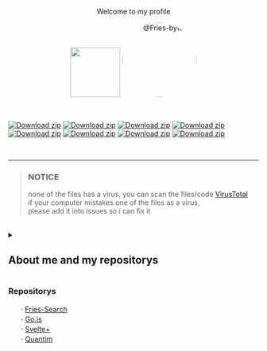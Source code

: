 <p align="center">Welcome to my profile</p>
<p align="center">
  <img src="https://github.com/user-attachments/assets/0ac507f2-0b40-45ff-942a-a19e2e2bb6cf" style="width: 100px;">
  <img src="https://avatars.githubusercontent.com/u/178406918?s=400&u=da6fc850b2e1e72b9cd13c46da19a5b8f16d14ec&v=4" width="150px" style="border-radius: 75px;" alt="@Fries-byte"/>
</p>
<br> 

[![Download zip](	https://img.shields.io/badge/HTML5-E34F26?style=for-the-badge&logo=html5&logoColor=white)](https://google.com)
[![Download zip](	https://img.shields.io/badge/C-00599C?style=for-the-badge&logo=c&logoColor=white)](https://google.com)
[![Download zip](	https://img.shields.io/badge/CSS3-1572B6?style=for-the-badge&logo=css3&logoColor=white)](https://google.com)
[![Download zip](	https://img.shields.io/badge/TypeScript-007ACC?style=for-the-badge&logo=typescript&logoColor=white)](https://google.com)
[![Download zip](	https://img.shields.io/badge/JavaScript-323330?style=for-the-badge&logo=javascript&logoColor=F7DF1E)](https://google.com)
[![Download zip](	https://img.shields.io/badge/Lua-2C2D72?style=for-the-badge&logo=lua&logoColor=white)](https://google.com)
[![Download zip](	https://img.shields.io/badge/Python-FFD43B?style=for-the-badge&logo=python&logoColor=blue)](https://google.com)
[![Download zip](	https://img.shields.io/badge/TypeScript-007ACC?style=for-the-badge&logo=typescript&logoColor=white)](https://google.com)

<br />
<hr>

> ### NOTICE 
> none of the files has a virus, you can scan the files/code [VirusTotal](https://www.virustotal.com/gui/home/upload) <br />
> if your computer mistakes one of the files as a virus,<br />
> please add it into issues so i can fix it <br />
<br />
<details>
  <summary><h2>About me and my repositorys</h2></summary>
  
### Fries (Me) <br />
• About <br />
ㅤ◦ Info  <br />
ㅤㅤ· Suggestions are allowed, i'd be happy to see you people's ideas! :D <br />
ㅤㅤ· Check out [Fries' Productions](https://github.com/Fries-Productions), some Repositorys are created in there <br /><br />
### Fries-Search <br />
• About <br />
ㅤㅤ· Its Free 2 Publish a website on Fries-Search for github websites!
• How it works <br />
ㅤㅤ· When a website has been added the website will update in some time untill a website is added <br />
ㅤㅤ· If you search a word/name/letter that website with the work/name/letter will come up <br />
• Why make this <br />
ㅤㅤ· Because creating a domain is not free on Google for storage reasons <br /><br />

### Go.js <br />
• About <br />
ㅤㅤ· A easy to use tool for coding Go, use simple words to make a Go program<br />
• Why make this <br />
ㅤㅤ· Since go is quite popular and in high demand, i build this to make programming Go easier<br />
• More info <br />
ㅤㅤ· Since its written in JavaScript, you need to use [Node.js](https://nodejs.org). If you dont have a JavaScript compiler, use DevTools <br /><br />

### Svelte+ <br />
• About <br />
ㅤㅤ· Svelte+ is similer to Go.js, i'd recommend reading Go.js > About for the info  <br />
• Why make this <br />
ㅤㅤ· Because i like svelte, sorry for wasting your time ): <br />
• More info (Same as Go.js) <br />
ㅤㅤ· Since its written in JavaScript, you need to use [Node.js](https://nodejs.org). If you dont have a JavaScript compiler, use DevTools <br /><br />
### Quantum <br />
• About <br />
ㅤㅤ· Quantum is a low-level programming language programmed for fun
• Website <br />
ㅤㅤ· The website for Quantum where you can learn, get more info, and program with its build-in compiler!
ㅤㅤ· Site: [Quantum](https://fries-byte.github.io/quantumweb)
<br /><br />
</details>

### Repositorys <br />
ㅤㅤ· [Fries-Search](https://github.com/Fries-byte/Fries-Search) <br />
ㅤㅤ· [Go.js](https://github.com/Fries-byte/Go.js) <br />
ㅤㅤ· [Svelte+](https://github.com/Fries-byte/SveltePLUS) <br />
ㅤㅤ· [Quantim](https://github.com/fries-byte/Quantum)
